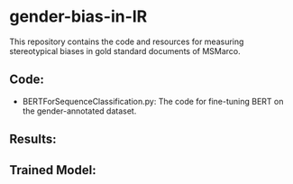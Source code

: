 # gender-bias-in-IR
This repository contains the code and resources for measuring stereotypical biases in gold standard documents of MSMarco.

## Code:
-  BERTForSequenceClassification.py: The code for fine-tuning BERT on the gender-annotated dataset.
## Results:

## Trained Model:
